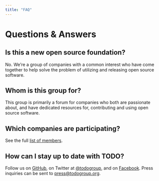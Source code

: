 ```yaml
---
title: "FAQ"
---
```


# Questions & Answers

## Is this a new open source foundation?

No. We’re a group of companies with a common interest who have come together to
help solve the problem of utilizing and releasing open source software.

## Whom is this group for?

This group is primarily a forum for companies who both are passionate about, and
have dedicated resources for, contributing and using open source software.

## Which companies are participating?

See the full [list of members](/members).

## How can I stay up to date with TODO?

Follow us on [GitHub](https://github.com/todogroup), on Twitter at
[@todogroup](https://twitter.com/todogroup), and on
[Facebook](https://facebook.com/todo). Press inquiries can be sent to
<press@todogroup.org>. 
